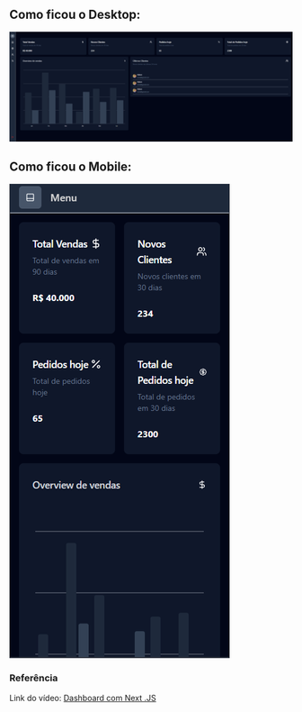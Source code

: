 ## Como ficou o Desktop:
<img src="./src/screens/Desktop.png" />

## Como ficou o Mobile:
<img src="./src/screens/Mobile.png" />

### Referência

Link do vídeo: [Dashboard com Next .JS](https://www.youtube.com/watch?v=PqRe0Q9b5QI)